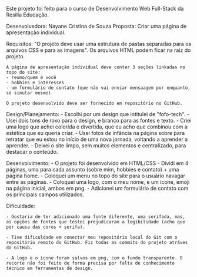Este projeto foi feito para o curso de Desenvolvimento Web Full-Stack da Resilia Educação.

Desenvolvedora: Nayane Cristina de Souza
Proposta: Criar uma página de apresentação individual.

Requisitos:
    "O projeto deve usar uma estrutura de pastas separadas para os arquivos CSS e para as imagens". Os arquivos HTML podem ficar na raiz do projeto.

    A página de apresentação individual deve conter 3 seções linkadas no topo do site:
    - reumo/quem é você
    - hobbies e interesses
    - um formulário de contato (que não vai enviar mensaagem por enquanto, só simular mesmo)

    O projeto desenvolvido deve ser fornecido em repositório no GitHub.

Design/Planejamento:
    - Escolhi por um design que intitulei de "fofo-tech".
    - Usei dois tons de roxo para o design, e branco para as fontes e texto.
    - Criei uma logo que achei colorida e divertida, que eu acho que combinou com a estética que eu queria criar.
    - Usei fotos de infância na página sobre para retratar que eu estou no início de uma nova jornada, voltando a aprender a aprender.
    - Deixei o site limpo, sem muitos elementos e centralizado, para destacar o conteúdo.

Desenvolvimento:
    - O projeto foi desenvolvido em HTML/CSS
    - Dividi em 4 páginas, uma para cada assunto (sobre mim, hobbies e contato) + uma página home.
    - Coloquei um menu no topo do site para o usuário navagar entre as páginas.
    - Coloquei uma logo, com o meu nome, e um ícone, emoji na página inicial, ambos em png. 
    - Adicionei um formulário de contato com os principais campos utilizados.

Dificuldade:

    - Gostaria de ter adicionado uma fonte diferente, uma serifada, mas, as opções de fontes que testei prejudicaram a legibilidade (acho que por causa das cores + serifa).

    - Tive dificuldade em conectar meu repositório local do Git com o repositório remoto do GitHub. Fiz todas as commits do projeto atráves do GitHub.

    - A logo e o ícone foram salvos em png, com o fundo transparente. O recorte não foi feito de forma precisa por falta de conhecimento técnico em ferramentas de design.
